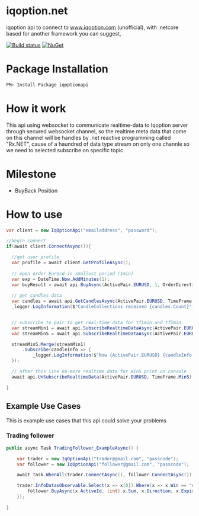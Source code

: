 # iqoption.net
iqoption api to connect to www.iqoption.com (unofficial), with .netcore based for another framework you can suggest,

[![Build status](https://ci.appveyor.com/api/projects/status/sueidsbt13avwvoc/branch/master?svg=true)](https://ci.appveyor.com/project/MongkonEiadon/iqoption-net/branch/master)
[![NuGet](https://img.shields.io/badge/nuget-1.1.0.2-blue.svg)](https://www.nuget.org/packages/iqoptionapi/)

# Package Installation
``` javascript
PM> Install-Package iqoptionapi

```
# How it work
This api using websocket to communicate realtime-data to Iqoption server through secured websocket channel, so the realtime meta data that come on this channel will be handles by .net reactive programming called "Rx.NET", cause of a haundred of data type stream on only one channle so we need to selected subscribe on specific topic.

# Milestone
- BuyBack Position

# How to use
```csharp
var client = new IqOptionApi("emailaddress", "password");

//begin connect
if(await client.ConnectAsync()){

  //get user profile
  var profile = await client.GetProfileAsync();
  
  // open order EurUsd in smallest period (1min) 
  var exp = DateTime.Now.AddMinutes(1);
  var buyResult = await api.BuyAsync(ActivePair.EURUSD, 1, OrderDirection.Call, exp);
  
  // get candles data
  var candles = await api.GetCandlesAsync(ActivePair.EURUSD, TimeFrame.Min1, 100, DateTimeOffset.Now);
  _logger.LogInformation($"CandleCollections received {candles.Count}");


  // subscribe to pair to get real-time data for tf1min and tf5min
  var streamMin1 = await api.SubscribeRealtimeDataAsync(ActivePair.EURUSD, TimeFrame.Min1);
  var streamMin5 = await api.SubscribeRealtimeDataAsync(ActivePair.EURUSD, TimeFrame.Min5);

  streamMin5.Merge(streamMin1)
      .Subscribe(candleInfo => {
          _logger.LogInformation($"Now {ActivePair.EURUSD} {candleInfo.TimeFrame} : Bid={candleInfo.Bid}\t Ask={candleInfo.Ask}\t");
  });

  // after this line no-more realtime data for min5 print on console
  await api.UnSubscribeRealtimeData(ActivePair.EURUSD, TimeFrame.Min5);

}

```


## Example Use Cases
This is example use cases that this api could solve your problems

### Trading follower
```csharp
public async Task TradingFollower_ExampleAsync() {

    var trader = new IqOptionApi("trader@gmail.com", "passcode");
    var follower = new IqOptionApi("follower@gmail.com", "passcode");

    await Task.WhenAll(trader.ConnectAsync(), follower.ConnectAsync());

    trader.InfoDatasObservable.Select(x => x[0]).Where(x => x.Win == "equal").Subscribe(x => {
        follower.BuyAsync(x.ActiveId, (int) x.Sum, x.Direction, x.Expired);
    });
    
}
```


